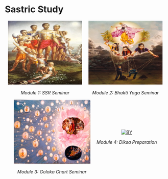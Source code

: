 # **Sastric Study**

<div style="display: flex; justify-content: center; align-items: center;">
    <div style="margin: 0 10px; text-align: center;">
        <a href="https://nigamakalpataru108.github.io/Sastric_Study/SSR">
            <img src="../images/ssr.png" alt="SSR" width="240" height="200">
        </a>
        <p><em>Module 1: SSR Seminar</em></p>
    </div>
    <div style="margin: 0 10px; text-align: center;">
        <a href="https://nigamakalpataru108.github.io/Sastric_Study/Bhakti_Yoga">
            <img src="../images/by.png" alt="BY" width="240" height="200">
        </a>
        <p><em>Module 2: Bhakti Yoga Seminar</em></p>
    </div>
</div>

<div style="display: flex; justify-content: center; align-items: center;">
    <div style="margin: 0 10px; text-align: center;">
        <a href="https://nigamakalpataru108.github.io/Sastric_Study/Goloka_Chart">
            <img src="../images/goloka_chart.jpg" alt="GC" width="240" height="200">
        </a>
        <p><em>Module 3: Goloka Chart Seminar</em></p>
    </div>
    <div style="margin: 0 10px; text-align: center;">
        <a href="https://nigamakalpataru108.github.io/Sastric_Study/Diksa_Preparation">
            <img src="../images/diksa.png" alt="BY" width="240" height="200">
        </a>
        <p><em>Module 4: Diksa Preparation</em></p>
    </div>
</div>



